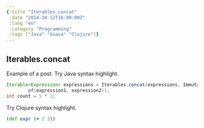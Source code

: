 ```yaml
---
{:title "Iterables.concat"
 :date "2014-10-12T16:00:00Z"
 :lang "en"
 :category "Programming"
 :tags ["Java" "Guava" "Clojure"]}
---
```


## Iterables.concat

Example of a post. Try Java syntax highlight.

```java
Iterable<Expression> expressions = Iterables.concat(expressions, ImmutableList.
        of(expression1, expression2));
int count = 5 * 2;
```

Try Clojure syntax highlight.

```clojure
(def expr (+ 2 3))
```
